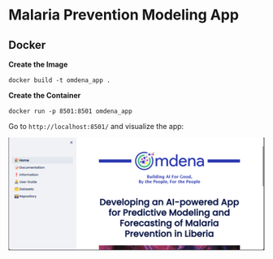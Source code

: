 # Malaria Prevention Modeling App

## Docker

**Create the Image**
```
docker build -t omdena_app .
```

**Create the Container**
```
docker run -p 8501:8501 omdena_app
```

Go to ```http://localhost:8501/``` and visualize the app:

![Home View](./src/Home_UI.png)